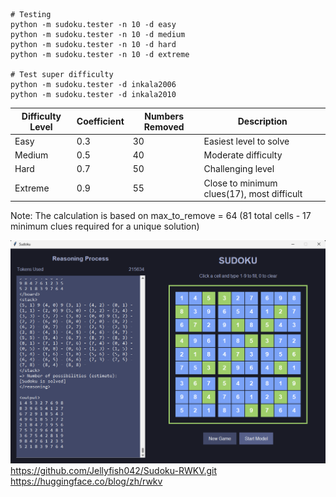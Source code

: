 ```{bash}
# Testing
python -m sudoku.tester -n 10 -d easy
python -m sudoku.tester -n 10 -d medium
python -m sudoku.tester -n 10 -d hard
python -m sudoku.tester -n 10 -d extreme

# Test super difficulty
python -m sudoku.tester -d inkala2006
python -m sudoku.tester -d inkala2010
```

| Difficulty Level | Coefficient | Numbers Removed | Description                                |
| ---------------- | ----------- | --------------- | ------------------------------------------ |
| Easy             | 0.3         | 30              | Easiest level to solve                     |
| Medium           | 0.5         | 40              | Moderate difficulty                        |
| Hard             | 0.7         | 50              | Challenging level                          |
| Extreme          | 0.9         | 55              | Close to minimum clues(17), most difficult |

Note: The calculation is based on max_to_remove = 64 (81 total cells - 17 minimum clues required for a unique solution)

![alt text](image-1.png)
https://github.com/Jellyfish042/Sudoku-RWKV.git
https://huggingface.co/blog/zh/rwkv
